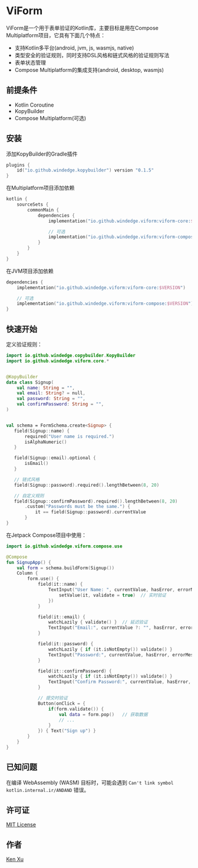 # ViForm

ViForm是一个用于表单验证的Kotlin库，主要目标是用在Compose Multiplatform项目，它具有下面几个特点：
* 支持Kotlin多平台(android, jvm, js, wasmjs, native)
* 类型安全的验证规则，同时支持DSL风格和链式风格的验证规则写法
* 表单状态管理
* Compose Multiplatform的集成支持(android, desktop, wasmjs)


## 前提条件
- Kotlin Coroutine
- KopyBuilder
- Compose Multiplatform(可选)

## 安装

添加KopyBuilder的Gradle插件
```kotlin
plugins {
    id("io.github.windedge.kopybuilder") version "0.1.5"
}
```

在Multiplatform项目添加依赖
```Kotlin
kotlin {
    sourceSets {
        commonMain {
            dependencies {
                implementation("io.github.windedge.viform:viform-core:$VERSION")

                // 可选
                implementation("io.github.windedge.viform:viform-compose:$VERSION")
            }
        }
    }
}
```

在JVM项目添加依赖
```Kotlin
dependencies {
    implementation("io.github.windedge.viform:viform-core:$VERSION")

    // 可选
    implementation("io.github.windedge.viform:viform-compose:$VERSION")
}
```

## 快速开始

定义验证规则：

```kotlin
import io.github.windedge.copybuilder.KopyBuilder
import io.github.windedge.viform.core.*


@KopyBuilder
data class Signup(
    val name: String = "",
    val email: String? = null,
    val password: String = "",
    val confirmPassword: String = "",
)


val schema = FormSchema.create<Signup> {
   field(Signup::name) {
       required("User name is required.")
       isAlphaNumeric()
   }

   field(Signup::email).optional {
       isEmail()
   }

   // 链式风格
   field(Signup::password).required().lengthBetween(8, 20)

   // 自定义规则
   field(Signup::confirmPassword).required().lengthBetween(8, 20)
       .custom("Passwords must be the same.") {
           it == field(Signup::password).currentValue
       }
}
```

在Jetpack Compose项目中使用：

```kotlin
import io.github.windedge.viform.compose.use

@Compose
fun SignupApp() {
    val form = schema.buildForm(Signup())
    Column {
        form.use() {
            field(it::name) {
                TextInput("User Name: ", currentValue, hasError, errorMessage, onValueChange = {
                    setValue(it, validate = true)  // 实时验证
                })
            }

            field(it::email) {
                watchLazily { validate() }  // 延迟验证
                TextInput("Email:", currentValue ?: "", hasError, errorMessage), onValueChange=::setValue)
            }

            field(it::password) {
                watchLazily { if (it.isNotEmpty()) validate() }
                TextInput("Password:", currentValue, hasError, errorMessage, onValueChange=::setValue)
            }

            field(it::confirmPassword) {
                watchLazily { if (it.isNotEmpty()) validate() }
                TextInput("Confirm Password:", currentValue, hasError, errorMessage, onValueChange=::setValue)
            }

            // 提交时验证
            Button(onClick = {
                if(form.validate()) {
                    val data = form.pop()   // 获取数据
                    // ...
                }
            }) { Text("Sign up") }
        }
    }
}
```


## 已知问题

在编译 WebAssembly (WASM) 目标时，可能会遇到 `Can't link symbol kotlin.internal.ir/ANDAND` 错误。

## 许可证
[MIT License](./LICENSE)

## 作者

[Ken Xu](https://github.com/windedge)